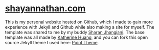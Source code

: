 # [shayannathan.com](https://shayannathan.github.io/shayannathan.com/)

This is my personal website hosted on Github, which I made to gain more experience with Jekyll and Github while also making a site for myself. The template was shared to me by my buddy [Sharan Jhangiani](https://sharanjhangiani.com/). The base template was all made by [Katherine Huang](http://katmh.com/), and you can fork this open source Jekyll theme I used here: [Point Theme](https://github.com/katavie/point-theme). 
